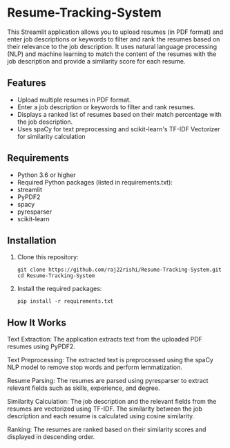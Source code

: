 # Resume-Tracking-System

This Streamlit application allows you to upload resumes (in PDF format) and enter job descriptions or keywords to filter and rank the resumes based on their relevance to the job description. It uses natural language processing (NLP) and machine learning to match the content of the resumes with the job description and provide a similarity score for each resume.

## Features

- Upload multiple resumes in PDF format.
- Enter a job description or keywords to filter and rank resumes.
- Displays a ranked list of resumes based on their match percentage with the job description.
- Uses spaCy for text preprocessing and scikit-learn's TF-IDF Vectorizer for similarity calculation

## Requirements

- Python 3.6 or higher
- Required Python packages (listed in requirements.txt):
- streamlit
- PyPDF2
- spacy
- pyresparser
- scikit-learn

## Installation

1. Clone this repository:

   ```
   git clone https://github.com/raj22rishi/Resume-Tracking-System.git
   cd Resume-Tracking-System 

2. Install the required packages:
   
   ```
   pip install -r requirements.txt
   
## How It Works

Text Extraction: The application extracts text from the uploaded PDF resumes using PyPDF2.

Text Preprocessing: The extracted text is preprocessed using the spaCy NLP model to remove stop words and perform lemmatization.

Resume Parsing: The resumes are parsed using pyresparser to extract relevant fields such as skills, experience, and degree.

Similarity Calculation: The job description and the relevant fields from the resumes are vectorized using TF-IDF. The similarity between the job description and each resume is calculated using cosine similarity.

Ranking: The resumes are ranked based on their similarity scores and displayed in descending order.

